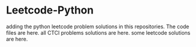 # Leetcode-Python
adding the python leetcode problem solutions in this repositories. 
The code files are here.
all CTCI problems solutions are here.
some leetcode solutions are here.







































































































































































































































































































































































































